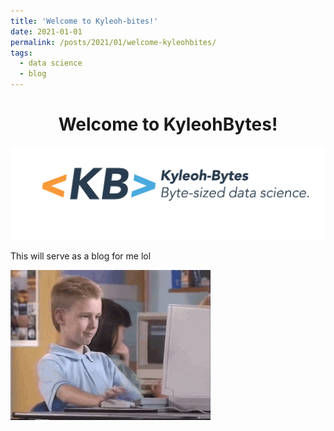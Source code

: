 ```yaml
---
title: 'Welcome to Kyleoh-bites!'
date: 2021-01-01
permalink: /posts/2021/01/welcome-kyleohbites/
tags:
  - data science
  - blog
---
```


<h1 style="text-align:center">Welcome to KyleohBytes!</h1>
<img src='/images/kyleohbytes/kyleohbytes.png'>
<p> This will serve as a blog for me lol</p>
<img src='/images/gifs/giphy.gif'>

